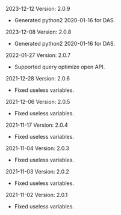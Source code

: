 2023-12-12 Version: 2.0.9
- Generated python2 2020-01-16 for DAS.

2023-12-08 Version: 2.0.8
- Generated python2 2020-01-16 for DAS.

2022-01-27 Version: 2.0.7
- Supported query optimize open API.

2021-12-28 Version: 2.0.6
- Fixed useless variables.

2021-12-06 Version: 2.0.5
- Fixed useless variables.

2021-11-17 Version: 2.0.4
- Fixed useless variables.

2021-11-04 Version: 2.0.3
- Fixed useless variables.

2021-11-03 Version: 2.0.2
- Fixed useless variables.

2021-11-02 Version: 2.0.1
- Fixed useless variables.

